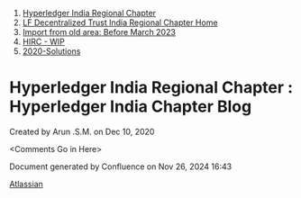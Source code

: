1. [Hyperledger India Regional Chapter](index.html)
2. [LF Decentralized Trust India Regional Chapter Home](LF-Decentralized-Trust-India-Regional-Chapter-Home_19169282.html)
3. [Import from old area: Before March 2023](19169344.html)
4. [HIRC - WIP](HIRC---WIP_19169429.html)
5. [2020-Solutions](2020-Solutions_19169432.html)

# Hyperledger India Regional Chapter : Hyperledger India Chapter Blog

Created by Arun .S.M. on Dec 10, 2020

&lt;Comments Go in Here&gt;

Document generated by Confluence on Nov 26, 2024 16:43

[Atlassian](http://www.atlassian.com/)
